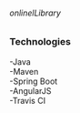 ###### onlinelLibrary

### Technologies <br />
-Java <br />
-Maven <br />
-Spring Boot <br />
-AngularJS <br />
-Travis CI <br />
